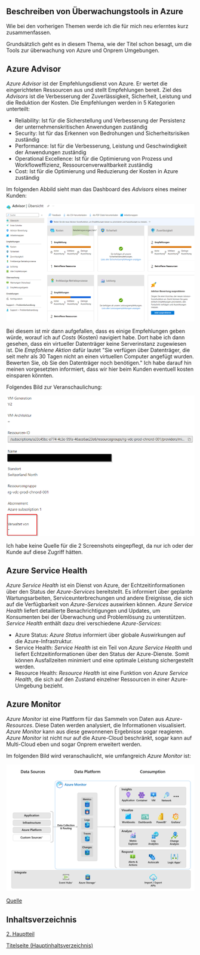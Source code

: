## Beschreiben von Überwachungstools in Azure

Wie bei den vorherigen Themen werde ich die für mich neu erlerntes kurz zusammenfassen.

Grundsätzlich geht es in diesem Thema, wie der Titel schon besagt, um die Tools zur überwachung von Azure und Onprem Umgebungen.

## Azure Advisor

*Azure Advisor* ist der Empfehlungsdienst von Azure. Er wertet die eingerichteten Ressourcen aus und stellt Empfehlungen bereit. Ziel des *Advisors* ist die Verbesserung der Zuverlässigkeit, Sicherheit, Leistung und die Reduktion der Kosten. Die Empfehlungen werden in 5 Kategorien unterteilt:

- Reliability: Ist für die Sicherstellung und Verbesserung der Persistenz der unternehmenskritischen Anwendungen zuständig
- Security: Ist für das Erkennen von Bedrohungen und Sicherheitsrisiken zuständig
- Performance: Ist für die Verbesserung, Leistung und Geschwindigkeit der Anwendungen zuständig
- Operational Excellence: Ist für die Optimierung von Prozess und Workfloweffizienz, Ressourcenverwaltbarkeit zuständig
- Cost: Ist für die Optimierung und Reduzierung der Kosten in Azure zuständig

Im folgenden Abbild sieht man das Dashboard des *Advisors* eines meiner Kunden:

![Advisor Dashboard](../ressources/Advisor_Dashboard.png)

Bei diesem ist mir dann aufgefallen, dass es einige Empfehlungen geben würde, worauf ich auf *Costs* (Kosten) navigiert habe. Dort habe ich dann gesehen, dass ein virtueller Datenträger keine Serverinstanz zugewiesen ist. Die *Empfohlene Aktion* dafür lautet "Sie verfügen über Datenträger, die seit mehr als 30 Tagen nicht an einen virtuellen Computer angefügt wurden. Bewerten Sie, ob Sie den Datenträger noch benötigen." Ich habe darauf hin meinen vorgesetzten informiert, dass wir hier beim Kunden eventuell kosten einsparen könnten. 

Folgendes Bild zur Veranschaulichung:

![Advisor Festplatte](../ressources/Advisor_Disk.png)

Ich habe keine Quelle für die 2 Screenshots eingepflegt, da nur ich oder der Kunde auf diese Zugriff hätten.

## Azure Service Health

*Azure Service Health* ist ein Dienst von Azure, der Echtzeitinformationen über den Status der *Azure-Services* bereitstellt. Es informiert über geplante Wartungsarbeiten, Serviceunterbrechungen und andere Ereignisse, die sich auf die Verfügbarkeit von *Azure-Services* auswirken können. *Azure Service Health* liefert detaillierte Benachrichtigungen und Updates, um Konsumenten bei der Überwachung und Problemlösung zu unterstützen. *Service Health* enthält dazu drei verschiedene *Azure-Services*:

- Azure Status: *Azure Status* informiert über globale Auswirkungen auf die Azure-Infrastruktur.
- Service Health: *Service Health* ist ein Teil von *Azure Service Health* und liefert Echtzeitinformationen über den Status der Azure-Dienste. Somit können Ausfallzeiten minimiert und eine optimale Leistung sichergestellt werden.
- Resource Health: *Resource Health* ist eine Funktion von *Azure Service Health*, die sich auf den Zustand einzelner Ressourcen in einer Azure-Umgebung bezieht.


## Azure Monitor

*Azure Monitor* ist eine Plattform für das Sammeln von Daten aus *Azure-Resources*. Diese Daten werden analysiert, die Informationen visualisiert. *Azure Monitor* kann aus diese gewonnenen Ergebnisse sogar reagieren. *Azure Monitor* ist nicht nur auf die Azure-Cloud beschränkt, sogar kann auf Multi-Cloud eben und sogar Onprem erweitert werden.

Im folgenden Bild wird veranschaulicht, wie umfangreich *Azure Monitor* ist:

![Azure Monitor](../ressources/Azure-monitor.png)

[Quelle](../4_Anhang/Quellenangabe#Availability-Zones)

## Inhaltsverzeichnis

[2. Hauptteil](./README.md)

[Titelseite (Hauptinhaltsverzeichnis)](../README.md)
